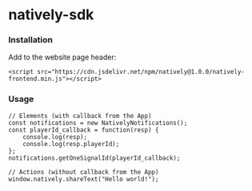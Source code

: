 # natively-sdk

### Installation

Add to the website page header:

```
<script src="https://cdn.jsdelivr.net/npm/natively@1.0.0/natively-frontend.min.js"></script>
```

### Usage

```
// Elements (with callback from the App)
const notifications = new NativelyNotifications();
const playerId_callback = function(resp) {
    console.log(resp);
    console.log(resp.playerId);
};
notifications.getOneSignalId(playerId_callback);

// Actions (without callback from the App)
window.natively.shareText("Hello world!");
```
